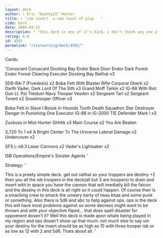```yaml
---
layout: deck
author: ! Eric "bounty22" Hunter
title: ! "isb insert  a new level of play   "
side: Dark
date: 2000-03-22
description: ! "this deck is one of it's kind. i don't think any one else has ever thought about it. well any way this is a prototype that's just askin to reviewed."
rating: 4.0
id: 4592
permalink: "/starwarsccg/deck/4592/"
---
```

Cards: 

'Coruscant
Coruscant Docking Bay
Endor Back Door
Endor Dark Forest
Endor Forest Clearing
Executor Docking Bay
Raithal  x3

5D6-RA-7 (Fivedesix)  x2
Boba Fett With Blaster Rifle
Corporal Oberk	x2
Darth Vader, Dark Lord Of The Sith  x3
Grand Moff Tarkin  x2
IG-88 With Riot Gun
Lt. Pol Treidum
Navy Trooper Vesden  x2
Sergeant Tarl  x2
Sergeant Torent  x2
Snowtrooper Officer  x3

Boba Fett in Slave I
Bossk In Hounds Tooth
Death Squadron Star Destroyer
Dengar In Punishing One
Executor
IG-88 in IG-2000
TIE Defender Mark I  x3

Zuckuss in Mist Hunter
Ghhhk  x3
Main Course  x2
You Are Beaten

3,720 To 1  x4
A Bright Center To The Universe
Lateral Damage	x2
Undercover  x2

SFS L-s9.3 Laser Cannons  x2
Vader's Lightsaber  x2

ISB Operations/Empire's Sinister Agents
'

Strategy: '

This is a preety simple deck. get out raithal so your troppers are destiny +2 then you all the isb troopers in the deck(all but 3 are troopers) to drain and insert with.in space you have the cannon that will imediatly kill the falcon and the destiny in this deck is all right so it could happen. Of course their is a smacking crew to smack the unwary barty of twas khaa and some punk or something. Also there is 5d6 and abc to help against ops. ops is the deck this will have most problems against so some decrees might want to be thrown and with your objective fliped... that does spell disaster for oppoenent dosen't it? Well this deck is made apon whats being played in my region and ops dosen't show up that much. not much else to say um your destiny for the insert should be as high as 15 with three trooper isb or as low as 12 with 2 and 5d6. Thats about all. '
